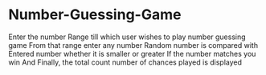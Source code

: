 # Number-Guessing-Game
Enter the number Range till which user wishes to play number guessing game
From that range enter any number
Random number is compared with Entered number whether it is smaller or greater
If the number matches you win
And Finally, the total count number of chances played is displayed
